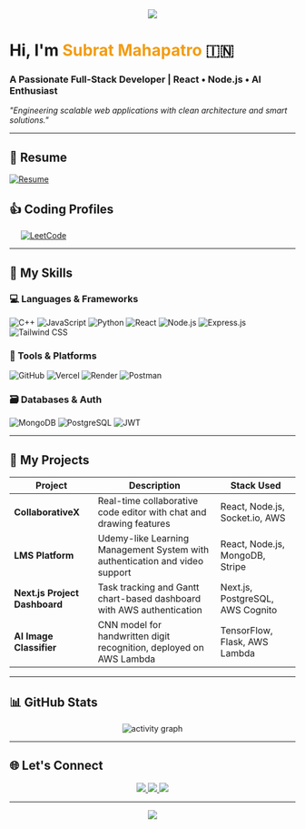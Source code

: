 <body>
<div align="center">
  <img src="https://capsule-render.vercel.app/api?type=waving&color=gradient&height=120&section=header&text=Subrat%20Mahapatro&fontSize=30&fontColor=ffffff&animation=twinkling" />
</div>

<h1>Hi, I'm <span style="color:#f39c12; font-weight: bold;">Subrat Mahapatro</span> 🇮🇳</h1>
<h3>A Passionate Full-Stack Developer | React • Node.js • AI Enthusiast</h3>
<p><em>"Engineering scalable web applications with clean architecture and smart solutions."</em></p>

<hr>

<h2>📄 Resume</h2>
<div class="resume-button" style="display: inline-block; margin-right: 20px;">
  <a href="https://drive.google.com/file/d/1TmBwdd5FRarm8uRfNAS0RZ-WfVOXUunt/view?usp=drive_link" target="_blank">
    <img src="https://img.shields.io/badge/Download-Resume-blue?style=for-the-badge&logo=google-drive" alt="Resume" />
  </a>
</div>

<h2>👍 Coding Profiles</h2>
<div class="coding-profiles" style="display: inline-block;">
  <div class="profiles-button" style="display: inline-block; margin-left: 20px;">
    <a href="https://leetcode.com/u/subrat09/" target="_blank">
      <img src="https://img.shields.io/badge/LeetCode-orange?style=for-the-badge&logo=leetcode" alt="LeetCode" />
    </a>
  </div>
</div>

<hr>

<h2>🚀 My Skills</h2>
<h3>💻 Languages & Frameworks</h3>
<div class="tech-stack">
  <img src="https://img.shields.io/badge/C++-%2300599C.svg?logo=c%2B%2B&logoColor=white&style=for-the-badge" alt="C++" />
  <img src="https://img.shields.io/badge/JavaScript-%23F7DF1E.svg?logo=javascript&logoColor=white&style=for-the-badge" alt="JavaScript" />
  <img src="https://img.shields.io/badge/Python-%233776AB.svg?logo=python&logoColor=white&style=for-the-badge" alt="Python" />
  <img src="https://img.shields.io/badge/React-%2361DAFB.svg?logo=react&logoColor=white&style=for-the-badge" alt="React" />
  <img src="https://img.shields.io/badge/Node.js-%23339933.svg?logo=node.js&logoColor=white&style=for-the-badge" alt="Node.js" />
  <img src="https://img.shields.io/badge/Express.js-%23404D59.svg?logo=express&logoColor=white&style=for-the-badge" alt="Express.js" />
  <img src="https://img.shields.io/badge/TailwindCSS-%2338B2AC.svg?logo=tailwindcss&logoColor=white&style=for-the-badge" alt="Tailwind CSS" />
</div>

<h3>🧰 Tools & Platforms</h3>
<div class="tech-stack">
  <img src="https://img.shields.io/badge/GitHub-%23121011.svg?logo=github&logoColor=white&style=for-the-badge" alt="GitHub" />
  <img src="https://img.shields.io/badge/Vercel-%23000000.svg?logo=vercel&logoColor=white&style=for-the-badge" alt="Vercel" />
  <img src="https://img.shields.io/badge/Render-%23325CFF.svg?logo=render&logoColor=white&style=for-the-badge" alt="Render" />
  <img src="https://img.shields.io/badge/Postman-%23FF6C37.svg?logo=postman&logoColor=white&style=for-the-badge" alt="Postman" />
</div>

<h3>🗃️ Databases & Auth</h3>
<div class="tech-stack">
  <img src="https://img.shields.io/badge/MongoDB-%2347A248.svg?logo=mongodb&logoColor=white&style=for-the-badge" alt="MongoDB" />
  <img src="https://img.shields.io/badge/PostgreSQL-%23336791.svg?logo=postgresql&logoColor=white&style=for-the-badge" alt="PostgreSQL" />
  <img src="https://img.shields.io/badge/JWT-%23F5A623.svg?logo=json-web-tokens&logoColor=white&style=for-the-badge" alt="JWT" />
</div>

<hr>

<h2>🌟 My Projects</h2>
<table class="project-table">
  <thead>
    <tr>
      <th>Project</th>
      <th>Description</th>
      <th>Stack Used</th>
    </tr>
  </thead>
  <tbody>
    <tr>
      <td><strong>CollaborativeX</strong></td>
      <td>Real-time collaborative code editor with chat and drawing features</td>
      <td>React, Node.js, Socket.io, AWS</td>
    </tr>
    <tr>
      <td><strong>LMS Platform</strong></td>
      <td>Udemy-like Learning Management System with authentication and video support</td>
      <td>React, Node.js, MongoDB, Stripe</td>
    </tr>
    <tr>
      <td><strong>Next.js Project Dashboard</strong></td>
      <td>Task tracking and Gantt chart-based dashboard with AWS authentication</td>
      <td>Next.js, PostgreSQL, AWS Cognito</td>
    </tr>
    <tr>
      <td><strong>AI Image Classifier</strong></td>
      <td>CNN model for handwritten digit recognition, deployed on AWS Lambda</td>
      <td>TensorFlow, Flask, AWS Lambda</td>
    </tr>
  </tbody>
</table>

<hr>

<h2>📊 GitHub Stats</h2>
<div align="center">
  <img src="https://github-readme-activity-graph.vercel.app/graph?username=Subrat090&theme=react-dark&area=true" alt="activity graph" />
</div>

<hr>

<h2>🌐 Let's Connect</h2>
<div align="center">
  <a href="https://www.linkedin.com/in/subrat-mahapatro-088260252/" target="_blank">
    <img src="https://img.shields.io/badge/LinkedIn-blue?logo=linkedin&style=for-the-badge" />
  </a>
  <a href="https://github.com/Subrat090" target="_blank">
    <img src="https://img.shields.io/badge/GitHub-black?logo=github&style=for-the-badge" />
  </a>
  <a href="mailto:subratmahapatro09@gmail.com">
    <img src="https://img.shields.io/badge/Gmail-red?logo=gmail&style=for-the-badge" />
  </a>
</div>

<hr>
<div align="center">
  <img src="https://capsule-render.vercel.app/api?type=waving&color=gradient&height=120&section=footer&animation=fadeIn&gradientColor=purpleToPink" />
</div>
</body>
